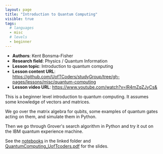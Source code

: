 ```yaml
---
layout: page
title: "Introduction to Quantum Computing"
visible: true
tags:
  # languages
  - misc
  # levels
  - beginner
---
```


<!-- change visible to true if you want it on the site -->
<!-- remove any tags listed above that are not relevant -->

 - **Authors**: Kent Bonsma-Fisher
 - **Research field**: Physics / Quantum Information
 - **Lesson topic**: Introduction to quantum computing
 - **Lesson content URL**: https://github.com/UofTCoders/studyGroup/tree/gh-pages/lessons/misc/quantum-computing
 - **Lesson video URL**: https://www.youtube.com/watch?v=lR4mZqZJyCs&

This is a beginner level introduction to quantum computing. It assumes some knowledge of vectors and matrices.

We go over the matrix algebra for qubits, some examples of quantum gates acting on them, and simulate them in Python. 

Then we go through Grover's search algorithm in Python and try it out on the IBM quantum experience machine.

See the [notebooks](https://github.com/UofTCoders/studyGroup/blob/gh-pages/lessons/misc/quantum-computing/grovers-algorthim-2-qubits.ipynb) in the linked folder and [QuantumComputing_UofTcoders.pdf](https://github.com/UofTCoders/studyGroup/blob/gh-pages/lessons/misc/quantum-computing/QuantumComputing_UofTcoders.phd) for the slides.
